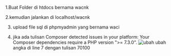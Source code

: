 1.Buat Folder di htdocs bernama wacnk

2.kemudian jalankan di localhost/wacnk

3. upload file sql di phpmyadmin yang bernama waci

4. jika ada tulisan Composer detected issues in your platform: Your Composer dependencies require a PHP version ">= 7.3.0". 
![ubah](https://user-images.githubusercontent.com/82790760/170815665-da5e3cc6-f86c-423c-a320-0c895299e06a.JPG)
ubah angka di line 7 dengan tulisan 70100
